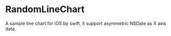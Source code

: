 RandomLineChart
===============

A sample line chart for iOS by swift, it support asymmetric NSDate as X axis data.
